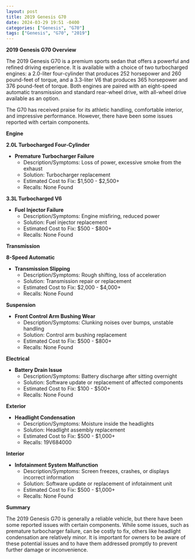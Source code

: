 ```yaml
---
layout: post
title: 2019 Genesis G70
date: 2024-03-29 19:51 -0400
categories: ["Genesis", "G70"]
tags: ["Genesis", "G70", "2019"]
---
```

**2019 Genesis G70 Overview**

The 2019 Genesis G70 is a premium sports sedan that offers a powerful and refined driving experience. It is available with a choice of two turbocharged engines: a 2.0-liter four-cylinder that produces 252 horsepower and 260 pound-feet of torque, and a 3.3-liter V6 that produces 365 horsepower and 376 pound-feet of torque. Both engines are paired with an eight-speed automatic transmission and standard rear-wheel drive, with all-wheel drive available as an option.

The G70 has received praise for its athletic handling, comfortable interior, and impressive performance. However, there have been some issues reported with certain components.

**Engine**

**2.0L Turbocharged Four-Cylinder**

* **Premature Turbocharger Failure**
  * Description/Symptoms: Loss of power, excessive smoke from the exhaust
  * Solution: Turbocharger replacement
  * Estimated Cost to Fix: $1,500 - $2,500+
  * Recalls: None Found

**3.3L Turbocharged V6**

* **Fuel Injector Failure**
  * Description/Symptoms: Engine misfiring, reduced power
  * Solution: Fuel injector replacement
  * Estimated Cost to Fix: $500 - $800+
  * Recalls: None Found

**Transmission**

**8-Speed Automatic**

* **Transmission Slipping**
  * Description/Symptoms: Rough shifting, loss of acceleration
  * Solution: Transmission repair or replacement
  * Estimated Cost to Fix: $2,000 - $4,000+
  * Recalls: None Found

**Suspension**

* **Front Control Arm Bushing Wear**
  * Description/Symptoms: Clunking noises over bumps, unstable handling
  * Solution: Control arm bushing replacement
  * Estimated Cost to Fix: $500 - $800+
  * Recalls: None Found

**Electrical**

* **Battery Drain Issue**
  * Description/Symptoms: Battery discharge after sitting overnight
  * Solution: Software update or replacement of affected components
  * Estimated Cost to Fix: $100 - $500+
  * Recalls: None Found

**Exterior**

* **Headlight Condensation**
  * Description/Symptoms: Moisture inside the headlights
  * Solution: Headlight assembly replacement
  * Estimated Cost to Fix: $500 - $1,000+
  * Recalls: 19V684000

**Interior**

* **Infotainment System Malfunction**
  * Description/Symptoms: Screen freezes, crashes, or displays incorrect information
  * Solution: Software update or replacement of infotainment unit
  * Estimated Cost to Fix: $500 - $1,000+
  * Recalls: None Found

**Summary**

The 2019 Genesis G70 is generally a reliable vehicle, but there have been some reported issues with certain components. While some issues, such as premature turbocharger failure, can be costly to fix, others like headlight condensation are relatively minor. It is important for owners to be aware of these potential issues and to have them addressed promptly to prevent further damage or inconvenience.
